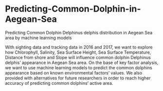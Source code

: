 # Predicting-Common-Dolphin-in-Aegean-Sea
Predicting Common Dolphin Delphinus delphis distribution in Aegean Sea area by machine learning models

With sighting data and tracking data in 2016 and 2017, we want to explore how Chlorophyll, Salinity, Sea Surface Height, Sea Surface Temperature, Distance from shore and Slope will influence common dolphin Delphinus delphis’ appearance in Aegean Sea area. On the base of key factor analysis, we want to use machine learning models to predict the common dolphins appearance based on known environmental factors’ values. We also provided with alternatives for future researchers in order to reach higher accuracy of predicting common dolphins’ active area.
